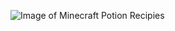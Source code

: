 ![Image of Minecraft Potion Recipies](https://i.pinimg.com/originals/a8/3a/08/a83a08492d05b15336e7e15a0a4576d9.png)
